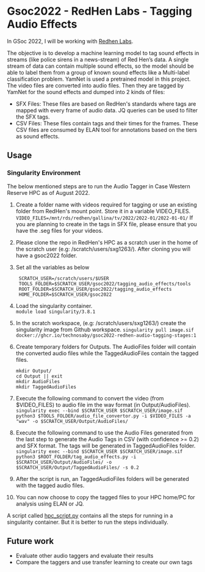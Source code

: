# Gsoc2022 - RedHen Labs - Tagging Audio Effects
In GSoc 2022, I will be working with [Redhen Labs](https://www.redhenlab.org/summer-of-code/red-hen-lab-gsoc-2022-projects). 

The objective is to develop a machine learning model to tag sound effects in streams (like police sirens in a news-stream) 
of Red Hen’s data. A single stream of data can contain multiple sound effects, so the model should be able to label them 
from a group of known sound effects like a Multi-label classification problem. YamNet is used a pretrained model in this project.
The video files are converted into audio files. Then they are tagged by YamNet for the sound effects and dumped into 
2 kinds of files:
- SFX Files: These files are based on RedHen's standards where tags are mapped with every frame of audio data. JQ queries can 
be used to filter the SFX tags.
- CSV Files: These files contain tags and their times for the frames. These CSV files are consumed by ELAN tool for annotations
based on the tiers as sound effects.

## Usage
### Singularity Environment

The below mentioned steps are to run the Audio Tagger in Case Western Reserve HPC as of August 2022.

1. Create a folder name with videos required for tagging or use an existing folder from RedHen's mount point. Store it in a variable VIDEO_FILES. 
```VIDEO_FILES=/mnt/rds/redhen/gallina/tv/2022/2022-01/2022-01-01/``` 
If you are planning to create in the tags in SFX file, please ensure that you have the .seg files for your videos.

2. Please clone the repo in RedHen's HPC as a scratch user in the home of the scratch user (e.g: /scratch/users/sxg1263/). After cloning you will have 
a gsoc2022 folder.

3. Set all the variables as below
   ```
    SCRATCH_USER=/scratch/users/$USER
    TOOLS_FOLDER=$SCRATCH_USER/gsoc2022/tagging_audio_effects/tools
    ROOT_FOLDER=$SCRATCH_USER/gsoc2022/tagging_audio_effects
    HOME_FOLDER=$SCRATCH_USER/gsoc2022
   ```
4. Load the singularity container.  
  ```module load singularity/3.8.1```

5. In the scratch workspace, (e.g: /scratch/users/sxg1263/) create the singularity image from Github workspace.
   ```singularity pull image.sif docker://ghcr.io/technosaby/gsoc2022-redhen-audio-tagging-stages:1```

6. Create temporary folders for Outputs. The AudioFiles folder will contain the converted audio files while the TaggedAudioFiles contain the tagged files.
   ```
   mkdir Output/
   cd Output || exit
   mkdir AudioFiles
   mkdir TaggedAudioFiles
   ```

7. Execute the following command to convert the video (from $VIDEO_FILES) to audio file im the wav format (in Output/AudioFiles).   
```singularity exec --bind $SCRATCH_USER $SCRATCH_USER/image.sif python3 $TOOLS_FOLDER/audio_file_convertor.py -i $VIDEO_FILES -a "wav" -o $SCRATCH_USER/Output/AudioFiles/ ```

8. Execute the following command to use the Audio Files generated from the last step to generate the Audio Tags in CSV (with confidence >= 0.2) and SFX format. The tags will be generated in TaggedAudioFiles folder.
```singularity exec --bind $SCRATCH_USER $SCRATCH_USER/image.sif python3 $ROOT_FOLDER/tag_audio_effects.py -i $SCRATCH_USER/Output/AudioFiles/ -o $SCRATCH_USER/Output/TaggedAudioFiles/ -s 0.2```

9. After the script is run, an TaggedAudioFiles folders will be generated with the tagged audio files.

10.  You can now choose to copy the tagged files to your HPC home/PC for analysis using ELAN or JQ.

A script called [hpc_script.py](hpc_script.sh) contains all the steps for running in a singularity container. But it is better to run the steps individually.

## Future work
- Evaluate other audio taggers and evaluate their results 
- Compare the taggers and use transfer learning to create our own tags
